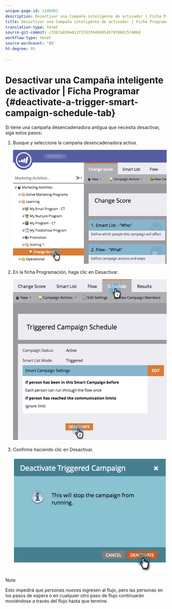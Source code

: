 ```yaml
---
unique-page-id: 1146991
description: Desactivar una Campaña inteligente de activador | Ficha Programación - Documentos de marketing - Documentación del producto
title: Desactivar una Campaña inteligente de activador | Ficha Programación
translation-type: tm+mt
source-git-commit: c33b7ab59e612f37d3f64bb954579700dc574068
workflow-type: tm+mt
source-wordcount: '85'
ht-degree: 0%

---
```



# Desactivar una Campaña inteligente de activador | Ficha Programar {#deactivate-a-trigger-smart-campaign-schedule-tab}

Si tiene una campaña desencadenadora antigua que necesita desactivar, siga estos pasos:

1. Busque y seleccione la campaña desencadenadora activa.

   ![](assets/selectprogram-hands.png)

1. En la ficha Programación, haga clic en Desactivar.

   ![](assets/deactivateprogram-hands.png)

1. Confirme haciendo clic en Desactivar.

   ![](assets/image2014-9-22-13-3a59-3a6.png)

>[!NOTE]
>
>Esto impedirá que *personas nuevas* ingresen al flujo, pero las personas en los pasos de espera o en cualquier otro paso de flujo continuarán moviéndose a través del flujo hasta que termine.

